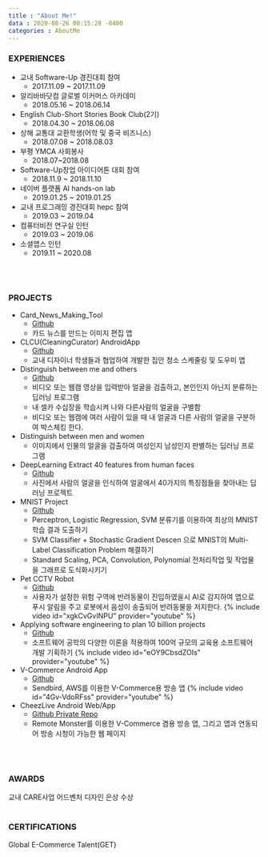 ```yaml
---
title : "About Me!"
data : 2020-08-26 00:15:28 -0400
categories : AboutMe
---
```

### EXPERIENCES
* 교내 Software-Up 경진대회 참여
    * 2017.11.09 ~ 2017.11.09
* 알리바바닷컴 글로벌 이커머스 아카데미
    * 2018.05.16 ~ 2018.06.14
* English Club-Short Stories Book Club(2기)
    * 2018.04.30 ~ 2018.06.08
* 상해 교통대 교환학생(어학 및 중국 비즈니스)
    * 2018.07.08 ~ 2018.08.03
* 부평 YMCA 사회봉사
    * 2018.07~2018.08
* Software-Up창업 아이디어톤 대회 참여
    *  2018.11.9 ~ 2018.11.10
* 네이버 플랫폼 AI hands-on lab
    * 2019.01.25 ~ 2019.01.25
* 교내 프로그래밍 경진대회 hepc 참여
    * 2019.03 ~ 2019.04
* 컴퓨터비전 연구실 인턴
    * 2019.03 ~ 2019.06
* 소셜앱스 인턴
    * 2019.11 ~ 2020.08
<br>
<br>

### PROJECTS
* Card_News_Making_Tool
    * [Github](https://github.com/ChaeLinYeo/Card_News_Making_Tool)
    * 카드 뉴스를 만드는 이미지 편집 앱
* CLCU(CleaningCurator) AndroidApp
    * [Github](https://github.com/ChaeLinYeo/CLCU-CleaningCurator-AndroidApp)
    * 교내 디자이너 학생들과 협업하여 개발한 집안 청소 스케줄링 및 도우미 앱
* Distinguish between me and others
    * [Github](https://github.com/ChaeLinYeo/Multimedia-and-Information-Processing/tree/master/hw3)
    * 비디오 또는 웹캠 영상을 입력받아 얼굴을 검출하고, 본인인지 아닌지 분류하는 딥러닝 프로그램
    * 내 셀카 수십장을 학습시켜 나와 다른사람의 얼굴을 구별함
    * 비디오 또는 웹캠에 여러 사람이 있을 때 내 얼굴과 다른 사람의 얼굴을 구분하여 박스체킹 한다.
* Distinguish between men and women
    * 이미지에서 인물의 얼굴을 검출하여 여성인지 남성인지 판별하는 딥러닝 프로그램
* DeepLearning Extract 40 features from human faces
    * [Github](https://github.com/ChaeLinYeo/DeepLearning-Extract_40_features_from_human_faces)
    * 사진에서 사람의 얼굴을 인식하여 얼굴에서 40가지의 특징점들을 찾아내는 딥러닝 프로젝트
* MNIST Project
    * [Github](https://github.com/ChaeLinYeo/MNIST-Artificial-Intelligence)
    * Perceptron, Logistic Regression, SVM 분류기를 이용하여 최상의 MNIST학습 결과 도출하기
    * SVM Classifier + Stochastic Gradient Descen 으로 MNIST의 Multi-Label Classification Problem 해결하기
    * Standard Scaling, PCA, Convolution, Polynomial 전처리작업 및 작업물을 그래프로 도식화시키기
* Pet CCTV Robot
    * [Github](https://github.com/ChaeLinYeo/Pet-CCTV-Robot)
    * 사용자가 설정한 위험 구역에 반려동물이 진입하였을시 AI로 감지하여 앱으로 푸시 알림을 주고 로봇에서 음성이 송출되어 반려동물을 저지한다.
    {% include video id="xgkCvGvINPU" provider="youtube" %}
* Applying software engineering to plan 10 billion projects
    * [Github](https://github.com/ChaeLinYeo/Applying-software-engineering-to-plan-10-billion-projects)
    * 소프트웨어 공학의 다양한 이론을 적용하여 100억 규모의 교육용 소프트웨어 개발 기획하기
    {% include video id="eOY9CbsdZOIs" provider="youtube" %}
* V-Commerce Android App
    * [Github](https://github.com/ChaeLinYeo/V-CommerceApplication)
    * Sendbird, AWS를 이용한 V-Commerce용 방송 앱
    {% include video id="4Gv-VdoRFss" provider="youtube" %}
* CheezLive Android Web/App
    * [Github Private Repo](https://github.com/ChaeLinYeo/Cheez)
    * Remote Monster를 이용한 V-Commerce 겸용 방송 앱, 그리고 앱과 연동되어 방송 시청이 가능한 웹 페이지
<br>
<br>

### AWARDS
교내 CARE사업 어드벤처 디자인 은상 수상
<br>
<br>

### CERTIFICATIONS
Global E-Commerce Talent(GET)
